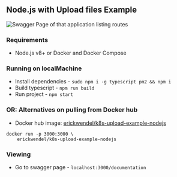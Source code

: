 ## Node.js with Upload files Example

![Swagger Page of that application listing routes](https://i.imgur.com/2YGnZCm.png "Swagger Page of that application")

### Requirements

- Node.js v8+ or Docker and Docker Compose

### Running on localMachine

- Install dependencies - `sudo npm i -g typescript pm2 && npm i`
- Build typescript - `npm run build`
- Run project - `npm start`

### OR: Alternatives on pulling from Docker hub

- Docker hub image: [erickwendel/k8s-upload-example-nodejs](https://hub.docker.com/r/erickwendel/k8s-upload-example-nodejs)

```shell
docker run -p 3000:3000 \
    erickwendel/k8s-upload-example-nodejs
```

### Viewing

- Go to swagger page - `localhost:3000/documentation`
